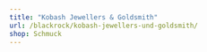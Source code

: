 ```yaml
---
title: "Kobash Jewellers & Goldsmith"
url: /blackrock/kobash-jewellers-und-goldsmith/
shop: Schmuck
---
```

